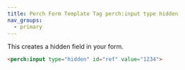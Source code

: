 ```yaml
---
title: Perch Form Template Tag perch:input type hidden
nav_groups:
  - primary
---
```


This creates a hidden field in your form.

```html
<perch:input type="hidden" id="ref" value="1234">
```
